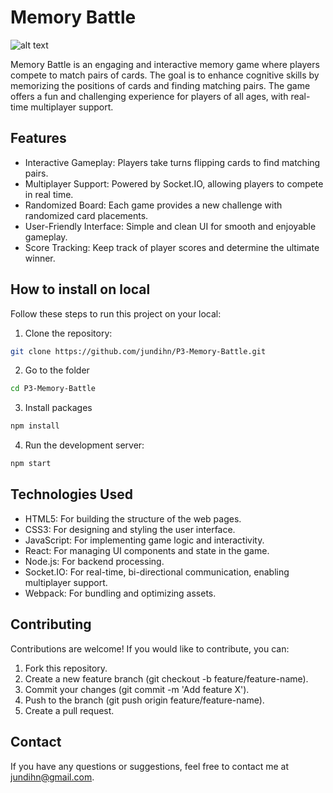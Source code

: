 # Memory Battle

![alt text](image-1.png)

Memory Battle is an engaging and interactive memory game where players compete to match pairs of cards. The goal is to enhance cognitive skills by memorizing the positions of cards and finding matching pairs. The game offers a fun and challenging experience for players of all ages, with real-time multiplayer support.

## Features

- Interactive Gameplay: Players take turns flipping cards to find matching pairs.
- Multiplayer Support: Powered by Socket.IO, allowing players to compete in real time.
- Randomized Board: Each game provides a new challenge with randomized card placements.
- User-Friendly Interface: Simple and clean UI for smooth and enjoyable gameplay.
- Score Tracking: Keep track of player scores and determine the ultimate winner.

## How to install on local
Follow these steps to run this project on your local:

1. Clone the repository:

```bash 
git clone https://github.com/jundihn/P3-Memory-Battle.git
```

2. Go to the folder

```bash
cd P3-Memory-Battle
```

3. Install packages

```bash
npm install
```

4. Run the development server:

```bash
npm start
```

## Technologies Used

- HTML5: For building the structure of the web pages.
- CSS3: For designing and styling the user interface.
- JavaScript: For implementing game logic and interactivity.
- React: For managing UI components and state in the game.
- Node.js: For backend processing.
- Socket.IO: For real-time, bi-directional communication, enabling multiplayer support.
- Webpack: For bundling and optimizing assets.

## Contributing
Contributions are welcome! If you would like to contribute, you can:

1. Fork this repository.
2. Create a new feature branch (git checkout -b feature/feature-name).
3. Commit your changes (git commit -m 'Add feature X').
4. Push to the branch (git push origin feature/feature-name).
5. Create a pull request.

## Contact
If you have any questions or suggestions, feel free to contact me at jundihn@gmail.com.
